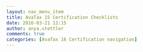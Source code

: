 ```yaml
---
layout: nav_menu_item
title: AvaTax 15 Certification Checklists
date: 2016-03-21 12:15
author: anya.stettler
comments: true
categories: [AvaTax 16 Certification navigation]
---
```


